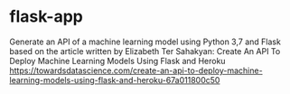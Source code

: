 # flask-app
 Generate an API of a machine learning model using Python 3,7 and Flask based on the article written by Elizabeth Ter Sahakyan:
 Create An API To Deploy Machine Learning  Models Using Flask and Heroku
 https://towardsdatascience.com/create-an-api-to-deploy-machine-learning-models-using-flask-and-heroku-67a011800c50
